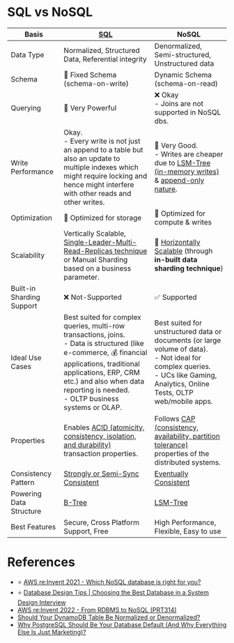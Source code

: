 # SQL vs NoSQL

| Basis                     | [SQL](7_SQL-Databases/Readme.md)                                                                                                                                                                                                                                      | NoSQL                                                                                                                                                                                  |
|---------------------------|-----------------------------------------------------------------------------------------------------------------------------------------------------------------------------------------------------------------------------------------------------------------------|----------------------------------------------------------------------------------------------------------------------------------------------------------------------------------------|
| Data Type                 | Normalized, Structured Data, Referential integrity                                                                                                                                                                                                                    | Denormalized, Semi-structured, Unstructured data                                                                                                                                       |
| Schema                    | :hammer: Fixed Schema (schema-on-write)                                                                                                                                                                                                                               | Dynamic Schema (schema-on-read)                                                                                                                                                        |
| Querying                  | :rocket: Very Powerful                                                                                                                                                                                                                                                | :x: Okay<br/>- Joins are not supported in NoSQL dbs.                                                                                                                                   |
| Write Performance         | Okay.<br/>- Every write is not just an append to a table but also an update to multiple indexes which might require locking and hence might interfere with other reads and other writes.                                                                              | :rocket: Very Good.<br/>- Writes are cheaper due to [LSM-Tree (in-memory writes)](5_Database-Internals/LSMTree.md) & [append-only nature](5_Database-Internals/AppendOnlyProperty.md). |
| Optimization              | :floppy_disk: Optimized for storage                                                                                                                                                                                                                                   | :rocket: Optimized for compute & writes                                                                                                                                                |
| Scalability               | Vertically Scalable, [Single-Leader-Multi-Read-Replicas technique](4_Consistency-Replication/Replication/SingleLeaderReplication.md) or Manual Sharding based on a business parameter.                                                                                | :rocket: [Horizontally Scalable](3_Scalability-Techniques/Readme.md) (through **in-built data sharding technique**)                                                                    |
| Built-in Sharding Support | :x: Not-Supported                                                                                                                                                                                                                                                     | :white_check_mark: Supported                                                                                                                                                           |
| Ideal Use Cases           | Best suited for complex queries, multi-row transactions, joins. <br/>- Data is structured (like e-commerce, :moneybag: financial applications, traditional applications, ERP, CRM  etc.) and also when data reporting is needed.<br/>- OLTP business systems or OLAP. | Best suited for unstructured data or documents (or large volume of data). <br/>- Not ideal for complex queries.<br/>- UCs like Gaming, Analytics, Online Tests, OLTP web/mobile apps.  |
| Properties                | Enables [ACID (atomicity, consistency, isolation, and durability)](1_ACID-Transactions/Readme.md) transaction properties.                                                                                                                                             | Follows [CAP (consistency, availability, partition tolerance)](2_CAP-PACELC-Theorems/CAPTheorem.md) properties of the distributed systems.                                             |
| Consistency Pattern       | [Strongly or Semi-Sync Consistent](4_Consistency-Replication/Readme.md)                                                                                                                                                                                               | [Eventually Consistent](4_Consistency-Replication/Readme.md)                                                                                                                           |
| Powering Data Structure   | [B-Tree](5_Database-Internals/BTree.md)                                                                                                                                                                                                                               | [LSM-Tree](5_Database-Internals/LSMTree.md)                                                                                                                                            |
| Best Features             | Secure, Cross Platform Support, Free                                                                                                                                                                                                                                  | High Performance, Flexible, Easy to use                                                                                                                                                |

# References
- :star: [AWS re:Invent 2021 - Which NoSQL database is right for you?](https://www.youtube.com/watch?v=ivBaro-8PhI)
- :star: [Database Design Tips | Choosing the Best Database in a System Design Interview](https://www.youtube.com/watch?v=cODCpXtPHbQ)
- [AWS re:Invent 2022 - From RDBMS to NoSQL (PRT314)](https://www.youtube.com/watch?v=eEENrNKxCdw)
- [Should Your DynamoDB Table Be Normalized or Denormalized?](https://aws.amazon.com/blogs/database/should-your-dynamodb-table-be-normalized-or-denormalized/)
- [Why PostgreSQL Should Be Your Database Default (And Why Everything Else Is Just Marketing)?](https://bytes.vadeai.com/why-postgresql-should-be-your-database-default-and-why-everything-else-is-just-marketing/)